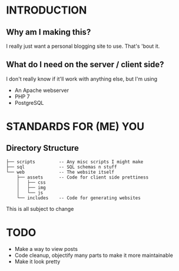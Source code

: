 INTRODUCTION
============
Why am I making this?
---------------------
I really just want a personal blogging site to use. That's 'bout it.

What do I need on the server / client side?
-------------------------------------------
I don't really know if it'll work with anything else, but I'm using
* An Apache webserver
* PHP 7
* PostgreSQL

STANDARDS FOR (ME) YOU
=======================
Directory Structure
-------------------
```
├── scripts         -- Any misc scripts I might make
├── sql             -- SQL schemas n stuff
└── web             -- The website itself
    ├── assets      -- Code for client side prettiness
    │   ├── css
    │   ├── img
    │   └── js      
    └── includes    -- Code for generating websites
```
This is all subject to change

TODO
====
* Make a way to view posts
* Code cleanup, objectify many parts to make it more maintainable
* Make it look pretty

